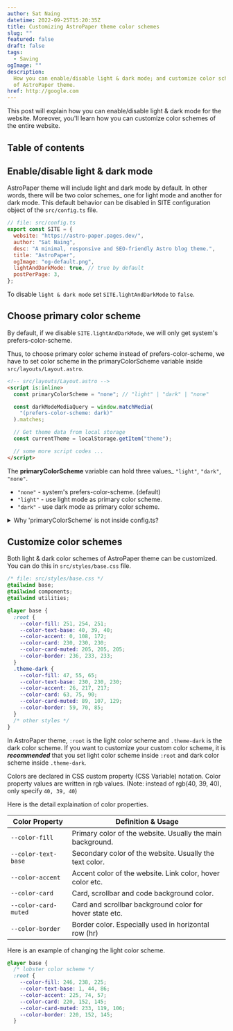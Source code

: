 ```yaml
---
author: Sat Naing
datetime: 2022-09-25T15:20:35Z
title: Customizing AstroPaper theme color schemes
slug: ""
featured: false
draft: false
tags:
  - Saving
ogImage: ""
description:
  How you can enable/disable light & dark mode; and customize color schemes
  of AstroPaper theme.
href: http://google.com
---
```


This post will explain how you can enable/disable light & dark mode for the website. Moreover, you'll learn how you can customize color schemes of the entire website.

## Table of contents

## Enable/disable light & dark mode

AstroPaper theme will include light and dark mode by default. In other words, there will be two color schemes\_ one for light mode and another for dark mode. This default behavior can be disabled in SITE configuration object of the `src/config.ts` file.

```js
// file: src/config.ts
export const SITE = {
  website: "https://astro-paper.pages.dev/",
  author: "Sat Naing",
  desc: "A minimal, responsive and SEO-friendly Astro blog theme.",
  title: "AstroPaper",
  ogImage: "og-default.png",
  lightAndDarkMode: true, // true by default
  postPerPage: 3,
};
```

To disable `light & dark mode` set `SITE.lightAndDarkMode` to `false`.

## Choose primary color scheme

By default, if we disable `SITE.lightAndDarkMode`, we will only get system's prefers-color-scheme.

Thus, to choose primary color scheme instead of prefers-color-scheme, we have to set color scheme in the primaryColorScheme variable inside `src/layouts/Layout.astro`.

```html
<!-- src/layouts/Layout.astro -->
<script is:inline>
  const primaryColorScheme = "none"; // "light" | "dark" | "none"

  const darkModeMediaQuery = window.matchMedia(
    "(prefers-color-scheme: dark)"
  ).matches;

  // Get theme data from local storage
  const currentTheme = localStorage.getItem("theme");

  // some more script codes ...
</script>
```

The **primaryColorScheme** variable can hold three values_ `"light"`, `"dark"`, `"none"`. 
- `"none"`  - system's prefers-color-scheme. (default) 
- `"light"` - use light mode as primary color scheme.
- `"dark"`  - use dark mode as primary color scheme.

<details><summary>Why 'primaryColorScheme' is not inside config.ts?</summary>

> To avoid color flickering on page reload, we have to place some JavaScript codes in the inline script tag. It solves the problem of flickering, but as a trade-off, we cannot use ESM imports anymore. 

[Click here](https://docs.astro.build/en/core-concepts/astro-components/#client-side-scripts) to know more about Astro's inline script.
</details>

## Customize color schemes

Both light & dark color schemes of AstroPaper theme can be customized. You can do this in `src/styles/base.css` file.

```css
/* file: src/styles/base.css */
@tailwind base;
@tailwind components;
@tailwind utilities;

@layer base {
  :root {
    --color-fill: 251, 254, 251;
    --color-text-base: 40, 39, 40;
    --color-accent: 0, 108, 172;
    --color-card: 230, 230, 230;
    --color-card-muted: 205, 205, 205;
    --color-border: 236, 233, 233;
  }
  .theme-dark {
    --color-fill: 47, 55, 65;
    --color-text-base: 230, 230, 230;
    --color-accent: 26, 217, 217;
    --color-card: 63, 75, 90;
    --color-card-muted: 89, 107, 129;
    --color-border: 59, 70, 85;
  }
  /* other styles */
}
```

In AstroPaper theme, `:root` is the light color scheme and `.theme-dark` is the dark color scheme. If you want to customize your custom color scheme, it is **_recommended_** that you set light color scheme inside `:root` and dark color scheme inside `.theme-dark`.

Colors are declared in CSS custom property (CSS Variable) notation. Color property values are written in rgb values. (Note: instead of rgb(40, 39, 40), only specify `40, 39, 40`)

Here is the detail explaination of color properties.

| Color Property       | Definition & Usage                                         |
| -------------------- | ---------------------------------------------------------- |
| `--color-fill`       | Primary color of the website. Usually the main background. |
| `--color-text-base`  | Secondary color of the website. Usually the text color.    |
| `--color-accent`     | Accent color of the website. Link color, hover color etc.  |
| `--color-card`       | Card, scrollbar and code background color.                       |
| `--color-card-muted` | Card and scrollbar background color for hover state etc.   |
| `--color-border`     | Border color. Especially used in horizontal row (hr)       |

Here is an example of changing the light color scheme.
```css
@layer base {
  /* lobster color scheme */
  :root {
    --color-fill: 246, 238, 225;
    --color-text-base: 1, 44, 86;
    --color-accent: 225, 74, 57; 
    --color-card: 220, 152, 145;
    --color-card-muted: 233, 119, 106;
    --color-border: 220, 152, 145;
  }
```

